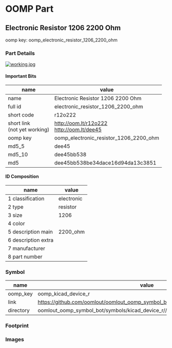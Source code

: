 # OOMP Part  
## Electronic Resistor 1206 2200 Ohm  
  
oomp key: oomp_electronic_resistor_1206_2200_ohm  
  
### Part Details  
  
[![working.jpg](working_600.jpg)](working.jpg)  
  
#### Important Bits  
| name | value | 
| --- | --- | 
| name | Electronic Resistor 1206 2200 Ohm | 
| full id | electronic_resistor_1206_2200_ohm | 
| short code | r12o222 | 
| short link<br>(not yet working) | http://oom.lt/r12o222<br>http://oom.lt/dee45 | 
| oomp key | oomp_electronic_resistor_1206_2200_ohm | 
| md5_5 | dee45 | 
| md5_10 | dee45bb538 | 
| md5 | dee45bb538be34dace16d94da13c3851 | 
#### ID Composition  
| name | value | 
| --- | --- | 
| 1 classification | electronic | 
| 2 type | resistor | 
| 3 size | 1206 | 
| 4 color |  | 
| 5 description main | 2200_ohm | 
| 6 description extra |  | 
| 7 manufacturer |  | 
| 8 part number |  | 
### Symbol  
| name | value | 
| --- | --- | 
| oomp_key | oomp_kicad_device_r | 
| link | https://github.com/oomlout/oomlout_oomp_symbol_bot/tree/main/symbols/kicad_device_r | 
| directory | oomlout_oomp_symbol_bot/symbols/kicad_device_r//working/working.kicad_sym | 
### Footprint  
### Images  
